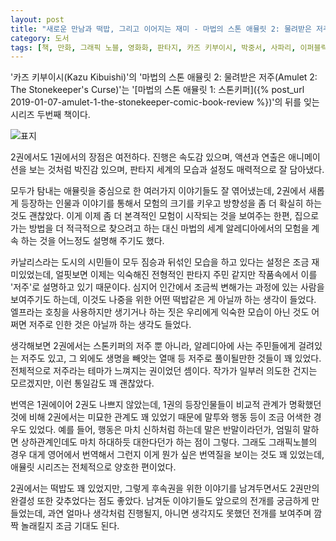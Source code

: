 ```yaml
---
layout: post
title: "새로운 만남과 떡밥, 그리고 이어지는 재미 - 마법의 스톤 애뮬릿 2: 물려받은 저주"
category: 도서
tags: [책, 만화, 그래픽 노블, 영화화, 판타지, 카즈 키부이시, 박중서, 사파리, 이퍼블릭, 서평]
---
```


'카즈 키부이시(Kazu Kibuishi)'의
'마법의 스톤 애뮬릿 2: 물려받은 저주(Amulet 2: The Stonekeeper's Curse)'는
'[마법의 스톤 애뮬릿 1: 스톤키퍼]({% post_url 2019-01-07-amulet-1-the-stonekeeper-comic-book-review %})'의 뒤를 잊는
시리즈 두번째 책이다.

![표지](https://lh3.googleusercontent.com/QBim4lLYmSv9iJAujKT5i8juSTyf04x5RAKS0XKLkBpHeTAJa9FQzSYrxhu8pE8FN-gBkZqvPCFIgQ=s480)

2권에서도 1권에서의 장점은 여전하다.
진행은 속도감 있으며,
액션과 연출은 애니메이션을 보는 것처럼 박진감 있으며,
판타지 세계의 모습과 설정도 매력적으로 잘 담아냈다.

모두가 탐내는 애뮬릿을 중심으로 한 여러가지 이야기들도 잘 엮어냈는데,
2권에서 새롭게 등장하는 인물과 이야기를 통해서
모험의 크기를 키우고 방향성을 좀 더 확실히 하는 것도 괜찮았다.
이게 이제 좀 더 본격적인 모험이 시작되는 것을 보여주는 한편,
집으로 가는 방법을 더 적극적으로 찾으려고 하는 대신
마법의 세계 알레디아에서의 모험을 계속 하는 것을 어느정도 설명해 주기도 했다.

카날리스라는 도시의 시민들이 모두 짐승과 뒤섞인 모습을 하고 있다는 설정은 조금 재미있었는데,
얼핏보면 이제는 익숙해진 전형적인 판타지 주민 같지만
작품속에서 이를 '저주'로 설명하고 있기 때문이다.
심지어 인간에서 조금씩 변해가는 과정에 있는 사람을 보여주기도 하는데,
이것도 나중을 위한 어떤 떡밥같은 게 아닐까 하는 생각이 들었다.
엘프라는 호칭을 사용하지만
생기거나 하는 짓은 우리에게 익숙한 모습이 아닌 것도
어쩌면 저주로 인한 것은 아닐까 하는 생각도 들었다.

생각해보면 2권에서는 스톤키퍼의 저주 뿐 아니라,
알레디아에 사는 주민들에게 걸려있는 저주도 있고,
그 외에도 생명을 빼앗는 열매 등 저주로 풀이될만한 것들이 꽤 있었다.
전체적으로 저주라는 테마가 느껴지는 권이었던 셈이다.
작가가 일부러 의도한 건지는 모르겠지만, 이런 통일감도 꽤 괜찮았다.

번역은 1권에이어 2권도 나쁘지 않았는데,
1권의 등장인물들이 비교적 관계가 명확했던 것에 비해
2권에서는 미묘한 관계도 꽤 있었기 때문에
말투와 행동 등이 조금 어색한 경우도 있었다.
예를 들어, 행동은 마치 신하처럼 하는데 말은 반말이라던가,
엄밀히 말하면 상하관계인데도 마치 하대하듯 대한다던가 하는 점이 그렇다.
그래도 그래픽노블의 경우 대게 영어에서 번역해서 그런지 이게 뭔가 싶은 번역질을 보이는 것도 꽤 있었는데,
애뮬릿 시리즈는 전체적으로 양호한 편이었다.

2권에서는 떡밥도 꽤 있었지만,
그렇게 후속권을 위한 이야기를 남겨두면서도
2권만의 완결성 또한 갖추었다는 점도 좋았다.
남겨둔 이야기들도 앞으로의 전개를 궁금하게 만들었는데,
과연 얼마나 생각처럼 진행될지,
아니면 생각지도 못했던 전개를 보여주며 깜짝 놀래킬지 조금 기대도 된다.
